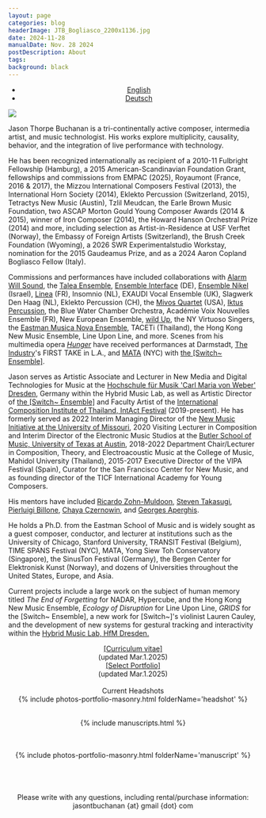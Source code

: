 ```yaml
---
layout: page
categories: blog
headerImage: JTB_Bogliasco_2200x1136.jpg
date: 2024-11-28
manualDate: Nov. 28 2024
postDescription: About
tags:
background: black
---
```


<!-- Portfolio-->
<div class="row col-md-12 row-portfolio" align="center">
    <ul class="filters h5">
      <li><a href="./index.html" class="{%- unless page.url contains 'list' -%}current{%- endunless -%}">English</a></li>
      <li><a href="./deutsch-index.html" class="{%- if page.url contains 'deutsch' -%}current{%- endif -%}">Deutsch</a></li>
    </ul>
  </div>

<img class="float-sm-left col-sm-5 col-lg-4 p4-0 pb-0" src="{{ site.images }}/jtb-photos/jtb-royaumont-420x600-web.jpg">

<!-- SHORT BIO 544 words updated Nov. 28 2024 -->
Jason Thorpe Buchanan is a tri-continentally active composer, intermedia artist, and music technologist. His works explore multiplicity, causality, behavior, and the integration of live performance with technology.  

He has been recognized internationally as recipient of a 2010-11 Fulbright Fellowship (Hamburg), a 2015 American-Scandinavian Foundation Grant, fellowships and commissions from EMPAC (2025), Royaumont (France, 2016 & 2017), the Mizzou International Composers Festival (2013), the International Horn Society (2014), Eklekto Percussion (Switzerland, 2015), Tetractys New Music (Austin), Tzlil Meudcan, the Earle Brown Music Foundation, two ASCAP Morton Gould Young Composer Awards (2014 & 2015), winner of Iron Composer (2014), the Howard Hanson Orchestral Prize (2014) and more, including selection as Artist-in-Residence at USF Verftet (Norway), the Embassy of Foreign Artists (Switzerland), the Brush Creek Foundation (Wyoming), a 2026 SWR Experimentalstudio Workstay, nomination for the 2015 Gaudeamus Prize, and as a 2024 Aaron Copland Bogliasco Fellow (Italy). 

<!-- new para -->
Commissions and performances have included collaborations with <a href="www.alarmwillsound.com" target="blank">Alarm Will Sound</a>, 
the <a href="http://taleaensemble.org/" target="blank">Talea Ensemble</a>, 
<a href="http://www.ensembleinterface.com/" target="blank">Ensemble Interface</a> (DE), 
<a href="http://www.ensemblenikel.com/" target="blank">Ensemble Nikel</a> (Israel), 
<a href="http://www.ensemble-linea.com/" target="blank">Linea</a> (FR), 
Insomnio (NL), EXAUDI Vocal Ensemble (UK), Slagwerk Den Haag (NL), Eklekto Percussion (CH), 
the <a href="http://www.mivosquartet.com/" target="blank">Mivos Quartet</a> (USA), <a href="http://www.iktuspercussion.com" target="blank">Iktus Percussion</a>, 
the Blue Water Chamber Orchestra, Académie Voix Nouvelles Ensemble (FR), New European Ensemble, 
<a href="http://wildup.la" target="blank">wild Up</a>, 
the NY Virtuoso Singers, the <a href="http://www.esm.rochester.edu/ensembles/musicanova/" target="blank">Eastman Musica Nova Ensemble</a>, TACETi (Thailand), the Hong Kong New Music Ensemble, Line Upon Line, and more. 
Scenes from his multimedia opera <a href="http://www.hungeropera.com" target="blank"><em>Hunger</em></a> have received performances at Darmstadt, <a href="http://theindustryla.org" target="blank">The Industry</a>'s FIRST TAKE in L.A., and <a href="http://matafestival.org/mata-interval/" target="blank">MATA</a> (NYC) with <a href="http://www.switchensemble.com" target="blank">the [Switch~ Ensemble]</a>.

<!-- new para -->
Jason serves as Artistic Associate and Lecturer in New Media and Digital Technologies for Music at the <a href="https://www.hfmdd.de/en/college/institutes-facilities/hybrid-music-lab" target="blank">Hochschule für Musik 'Carl Maria von Weber' Dresden</a>, Germany within the Hybrid Music Lab, as well as Artistic Director of <a href="http://www.switchensemble.com" target="blank"> the [Switch~ Ensemble]</a> and Faculty Artist of the <a href="http://www.tmaomusic.com/" target="blank">International Composition Institute of Thailand, IntAct Festival</a> (2019-present). He has formerly served as 2022 Interim Managing Director of the <a href="https://newmusic.missouri.edu/Mizzou" target="blank">New Music Initiative at the University of Missouri</a>, 2020 Visiting Lecturer in Composition and Interim Director of the Electronic Music Studios at the <a href="https://music.utexas.edu/" target="blank">Butler School of Music, University of Texas at Austin</a>, 2018-2022 Department Chair/Lecturer in Composition, Theory, and Electroacoustic Music at the College of Music, Mahidol University (Thailand), 2015-2017 Executive Director of the VIPA Festival (Spain), Curator for the San Francisco Center for New Music, and as founding director of the TICF International Academy for Young Composers.

<!-- new para -->
His mentors have included <a href="http://ricardozohnmuldoon.com/" target="blank">
Ricardo Zohn-Muldoon</a>,
<a href="http://www.steventakasugi.com/" target="blank">Steven Takasugi</a>, <a href="https://www.pierluigibillone.com/en/home/" target="blank">Pierluigi Billone</a>,
<a href="http://chayaczernowin.com/" target="blank">Chaya Czernowin</a>, and
<a href="http://www.aperghis.com/english.html" target="blank">Georges Aperghis</a>.

<!-- new para -->
He holds a Ph.D. from the Eastman School of Music and is widely sought as a guest composer, conductor, and lecturer at institutions such as the University of Chicago, Stanford University, TRANSIT Festival (Belgium), TIME SPANS Festival (NYC), MATA, Yong Siew Toh Conservatory (Singapore), the SinusTon Festival (Germany), the Bergen Center for Elektronisk Kunst (Norway), and dozens of Universities throughout the United States, Europe, and Asia.

<!-- new para -->
Current projects include a large work on the subject of human memory titled <i>The End of Forgetting</i> for NADAR, Hypercube, and the Hong Kong New Music Ensemble, <i>Ecology of Disruption</i> for Line Upon Line, <i>GRIDS</i> for the [Switch~ Ensemble], a new work for [Switch~]'s violinist Lauren Cauley, and the development of new systems for gestural tracking and interactivity within the <a href="https://www.hfmdd.de/hochschule/institute-einrichtungen/hybrid-music-lab" target="blank">Hybrid Music Lab, HfM Dresden.</a>



<!--
<iframe class="embed-responsive-item mb-3" src="https://player.vimeo.com/video/245320082" allowfullscreen width="1300" height="736"></iframe>
<br> -->


<!--  CV AND PORTFOLIO -->
<center>
<div class="row col-md-12" align="center">
<div class="col-md-6"><span class="bask17"><a href="https://www.jasonthorpebuchanan.com/about/ThorpeBuchanan_CV_March.1.2025_web.pdf" target="blank">[Curriculum vitae]</a></span><br>
<span class="bask12">(updated Mar.1.2025)</span></div>

<div class="col-md-6"><span class="bask17"><a href="https://www.jasonthorpebuchanan.com/ThorpeBuchanan_SelectPortfolio_2025_web.pdf" target="blank">[Select Portfolio]</a></span><br>
<span class="bask12">(updated Mar.1.2025)</span></div>
</div>
</center>
<br>
<!-- END CV AND PORTFOLIO -->


<center>
<span class="bask12">Current Headshots</span>
<div class="row col-sm-12" width="80%" height="20vh">
			{% include photos-portfolio-masonry.html folderName='headshot' %} 
      </div>
	
<br>


<!-- MANUSCRIPTS -->

<center>
<div class="row col-md-11" align="center">
<div class="col-md-11"><span class="bask18">


{% include manuscripts.html %}

<br>
<br>
  {% include photos-portfolio-masonry.html folderName='manuscript' %}

<br>
<br>

<!-- END MANUSCRIPTS -->


<center>  

  <br>
<!--
<a data-fancybox data-type="iframe" href="https://www.jasonthorpebuchanan.com/video---hunger.html"><img src="https://www.jasonthorpebuchanan.com/images/media/hunger-intro-video.jpg" width="294" height="159"></a>
-->
 <br>
  <br>
  <center><font class="bask14">Please write with any questions, including rental/purchase information: jasontbuchanan {at} gmail {dot} com</font>


